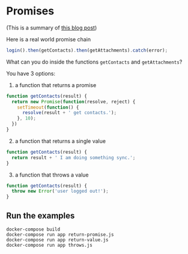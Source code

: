 # Promises

(This is a summary of [this blog post](http://pouchdb.com/2015/05/18/we-have-a-problem-with-promises.html))

Here is a real world promise chain
```js
login().then(getContacts).then(getAttachments).catch(error);
```

What can you do inside the functions `getContacts` and `getAttachments`?

You have 3 options:

1. a function that returns a promise

```js
function getContacts(result) {
  return new Promise(function(resolve, reject) {
    setTimeout(function() {
      resolve(result + ' get contacts.');
    }, 10);
  })
}
```

2. a function that returns a single value

```js
function getContacts(result) {
  return result + ' I am doing something sync.';
}
```

3.  a function that throws a value

```js
function getContacts(result) {
  throw new Error('user logged out!');
}
```

## Run the examples

    docker-compose build
    docker-compose run app return-promise.js
    docker-compose run app return-value.js
    docker-compose run app throws.js
